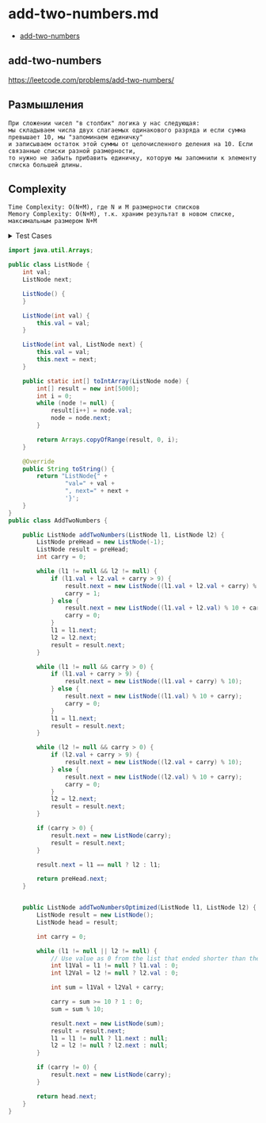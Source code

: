 # add-two-numbers.md

+ [add-two-numbers](#add-two-numbers)

## add-two-numbers

https://leetcode.com/problems/add-two-numbers/

## Размышления
    При сложении чисел "в столбик" логика у нас следующая: 
    мы складываем числа двух слагаемых одинакового разряда и если сумма превышает 10, мы "запоминаем единичку" 
    и записываем остаток этой суммы от целочисленного деления на 10. Если связанные списки разной размерности, 
    то нужно не забыть прибавить единичку, которую мы запомнили к элементу списка большей длины.         

## Сomplexity
    Time Complexity: O(N+M), где N и M размерности списков
    Memory Complexity: O(N+M), т.к. храним результат в новом списке, максимальным размером N+M

<details><summary>Test Cases</summary><blockquote>

``` java
import org.junit.jupiter.api.BeforeEach;
import org.junit.jupiter.api.Test;

import static org.junit.jupiter.api.Assertions.assertArrayEquals;

public class AddTwoNumbersTest {
    private AddTwoNumbers addTwoNumbers;

    @BeforeEach
    void setUp() {
        addTwoNumbers = new AddTwoNumbers();
    }

    @Test
    void whenLengthOfListsDifferents() {
        //create nodes for l1
        ListNode l1Node1 = new ListNode(9);
        ListNode l1Node2 = new ListNode(9);
        ListNode l1Node3 = new ListNode(9);
        ListNode l1Node4 = new ListNode(9);
        //add links for l1
        l1Node1.next = l1Node2;
        l1Node2.next = l1Node3;
        l1Node3.next = l1Node4;

        //create nodes for l2
        ListNode l2Node1 = new ListNode(9);
        ListNode l2Node2 = new ListNode(9);
        ListNode l2Node3 = new ListNode(9);
        ListNode l2Node4 = new ListNode(9);
        ListNode l2Node5 = new ListNode(9);
        ListNode l2Node6 = new ListNode(9);
        ListNode l2Node7 = new ListNode(9);
        //add links for l2
        l2Node1.next = l2Node2;
        l2Node2.next = l2Node3;
        l2Node3.next = l2Node4;
        l2Node4.next = l2Node5;
        l2Node5.next = l2Node6;
        l2Node6.next = l2Node7;

        int[] expected = {8,9,9,9,0,0,0,1};

        assertArrayEquals(expected, ListNode.toIntArray(addTwoNumbers.addTwoNumbers(l1Node1,l2Node1)));
    }
}

```

</blockquote></details>

``` java
import java.util.Arrays;

public class ListNode {
    int val;
    ListNode next;

    ListNode() {
    }

    ListNode(int val) {
        this.val = val;
    }

    ListNode(int val, ListNode next) {
        this.val = val;
        this.next = next;
    }

    public static int[] toIntArray(ListNode node) {
        int[] result = new int[5000];
        int i = 0;
        while (node != null) {
            result[i++] = node.val;
            node = node.next;
        }

        return Arrays.copyOfRange(result, 0, i);
    }

    @Override
    public String toString() {
        return "ListNode{" +
                "val=" + val +
                ", next=" + next +
                '}';
    }
}
public class AddTwoNumbers {

    public ListNode addTwoNumbers(ListNode l1, ListNode l2) {
        ListNode preHead = new ListNode(-1);
        ListNode result = preHead;
        int carry = 0;

        while (l1 != null && l2 != null) {
            if (l1.val + l2.val + carry > 9) {
                result.next = new ListNode((l1.val + l2.val + carry) % 10);
                carry = 1;
            } else {
                result.next = new ListNode((l1.val + l2.val) % 10 + carry);
                carry = 0;
            }
            l1 = l1.next;
            l2 = l2.next;
            result = result.next;
        }

        while (l1 != null && carry > 0) {
            if (l1.val + carry > 9) {
                result.next = new ListNode((l1.val + carry) % 10);
            } else {
                result.next = new ListNode((l1.val) % 10 + carry);
                carry = 0;
            }
            l1 = l1.next;
            result = result.next;
        }

        while (l2 != null && carry > 0) {
            if (l2.val + carry > 9) {
                result.next = new ListNode((l2.val + carry) % 10);
            } else {
                result.next = new ListNode((l2.val) % 10 + carry);
                carry = 0;
            }
            l2 = l2.next;
            result = result.next;
        }

        if (carry > 0) {
            result.next = new ListNode(carry);
            result = result.next;
        }

        result.next = l1 == null ? l2 : l1;

        return preHead.next;
    }


    public ListNode addTwoNumbersOptimized(ListNode l1, ListNode l2) {
        ListNode result = new ListNode();
        ListNode head = result;

        int carry = 0;

        while (l1 != null || l2 != null) {
            // Use value as 0 from the list that ended shorter than the other.
            int l1Val = l1 != null ? l1.val : 0;
            int l2Val = l2 != null ? l2.val : 0;

            int sum = l1Val + l2Val + carry;

            carry = sum >= 10 ? 1 : 0;
            sum = sum % 10;

            result.next = new ListNode(sum);
            result = result.next;
            l1 = l1 != null ? l1.next : null;
            l2 = l2 != null ? l2.next : null;
        }

        if (carry != 0) {
            result.next = new ListNode(carry);
        }

        return head.next;
    }
}
```